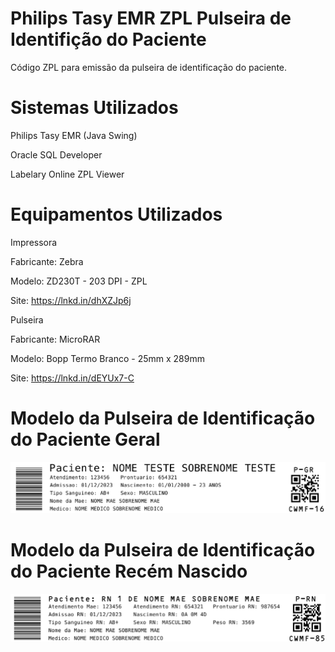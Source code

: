 # Philips Tasy EMR ZPL Pulseira de Identifição do Paciente
Código ZPL para emissão da pulseira de identificação do paciente.

# Sistemas Utilizados
Philips Tasy EMR (Java Swing)

Oracle SQL Developer

Labelary Online ZPL Viewer

# Equipamentos Utilizados
Impressora



Fabricante: Zebra

Modelo: ZD230T - 203 DPI - ZPL

Site: https://lnkd.in/dhXZJp6j

Pulseira


Fabricante: MicroRAR

Modelo: Bopp Termo Branco - 25mm x 289mm

Site: https://lnkd.in/dEYUx7-C


# Modelo da Pulseira de Identificação do Paciente Geral
<img src="https://github.com/webertmartinsfreitas/Philips-Tasy-EMR-ZPL-Pulseira-de-Identificacao-do-Paciente/blob/main/Pulseiras-ZPL/Pulseira-de-Identificacao-do-Paciente-Geral.png?raw=true">

# Modelo da Pulseira de Identificação do Paciente Recém Nascido
<img src="https://github.com/webertmartinsfreitas/Philips-Tasy-EMR-ZPL-Pulseira-de-Identificacao-do-Paciente/blob/main/Pulseiras-ZPL/Pulseira-de-Identificacao-do-Paciente-Recem-Nascido.png?raw=true">




